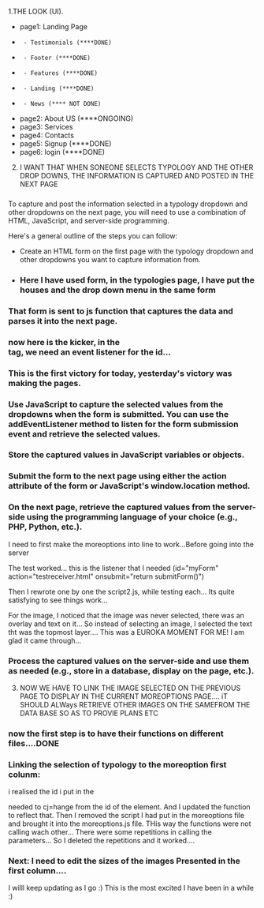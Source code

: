 1.THE LOOK (UI). 
  - page1: Landing Page
  -      - Testimonials (****DONE)
  -      - Footer (****DONE)
  -      - Features (****DONE)
  -      - Landing (****DONE)
  -      - News (**** NOT DONE)  
  - page2: About US (****ONGOING)
  - page3: Services
  - page4: Contacts
  - page5: Signup (****DONE)
  - page6: login (****DONE)

2. I WANT THAT WHEN SONEONE SELECTS TYPOLOGY AND THE OTHER DROP DOWNS, THE INFORMATION IS CAPTURED AND POSTED IN THE NEXT PAGE
###   
To capture and post the information selected in a typology dropdown and other dropdowns on the next page, you will need to use a combination of HTML, JavaScript, and server-side programming.

Here's a general outline of the steps you can follow:

- Create an HTML form on the first page with the typology dropdown and other dropdowns you want to capture information from.
- ### Here I have used form, in the typologies page, I have put the houses and the drop down menu in the same form
### That form is sent to js function that captures the data and parses it into the next page.
### now here is the kicker, in the <form> tag, we need an event listener for the id...
### This is the first victory for today, yesterday's victory was making the pages. 

### Use JavaScript to capture the selected values from the dropdowns when the form is submitted. You can use the addEventListener method to listen for the form submission event and retrieve the selected values.
### Store the captured values in JavaScript variables or objects.
### Submit the form to the next page using either the action attribute of the form or JavaScript's window.location method.
### On the next page, retrieve the captured values from the server-side using the programming language of your choice (e.g., PHP, Python, etc.).

I need to first make the moreoptions into line to work...Before going into the server

The test worked... this is the listener that I needed (id="myForm" action="testreceiver.html" onsubmit="return submitForm()")

Then I rewrote one by one the script2.js, while testing each...
Its quite satisfying to see things work...

For the image, I noticed that the image was never selected, there was an overlay and text on it... So instead of selecting an image, I selected the text tht was the topmost layer.... This was a EUROKA MOMENT FOR ME! I am glad it came through...

### Process the captured values on the server-side and use them as needed (e.g., store in a database, display on the page, etc.).


3. NOW WE HAVE TO LINK THE IMAGE SELECTED ON THE PREVIOUS PAGE TO DISPLAY IN THE CURRENT MOREOPTIONS PAGE.... iT SHOULD ALWays RETRIEVE OTHER IMAGES ON THE SAMEFROM THE DATA BASE SO AS TO PROVIE PLANS ETC

### now the first step is to have their functions on different files....DONE
### Linking the selection of typology to the moreoption first colunm:
  i realised the id i put in the <p> needed to cj=hange from the id of the element. And I updated the function to reflect that. Then I removed the script I had put in the moreoptions file and brought it into the moreoptions.js file.
  THis way the functions were not calling wach other... There were some repetitions in calling the parameters... So I deleted the repetitions and it worked....

### Next: I need to edit the sizes of the images Presented in the first column....

I willl keep updating as I go :)
This is the most excited I have been in a while :)
